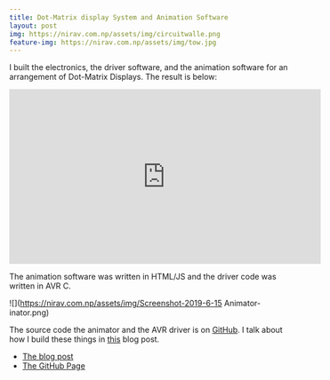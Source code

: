 ```yaml
---
title: Dot-Matrix display System and Animation Software
layout: post
img: https://nirav.com.np/assets/img/circuitwalle.png
feature-img: https://nirav.com.np/assets/img/tow.jpg
---
```


I built the electronics, the driver software, and the animation software for an arrangement of Dot-Matrix Displays. The result is below:

<iframe width="560" height="315" src="https://www.youtube-nocookie.com/embed/zjk1e-JFNFA" frameborder="0" allow="accelerometer; autoplay; encrypted-media; gyroscope; picture-in-picture" allowfullscreen></iframe>

The animation software was written in HTML/JS and the driver code was written in AVR C.

![](https://nirav.com.np/assets/img/Screenshot-2019-6-15 Animator-inator.png)

The source code the animator and the AVR driver is on [GitHub](https://github.com/niravcodes/Animator-inator). I talk about how I build these things in [this](https://nirav.com.np/2019/06/12/animating-led-dot-matrix-displays-with-avr.html) blog post.

* [The blog post](https://nirav.com.np/2019/06/12/animating-led-dot-matrix-displays-with-avr.html)
* [The GitHub Page](https://github.com/niravcodes/Animator-inator)